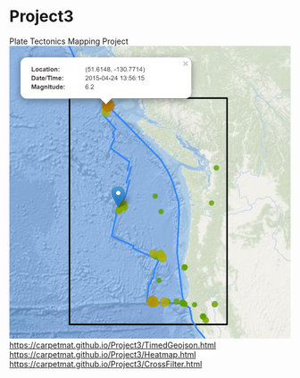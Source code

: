 # Project3
Plate Tectonics Mapping Project<br>
![Aug, 2015 Earthquakes](Images/2015_04.PNG)
https://carpetmat.github.io/Project3/TimedGeojson.html<br>
https://carpetmat.github.io/Project3/Heatmap.html<br>
https://carpetmat.github.io/Project3/CrossFilter.html<br>

